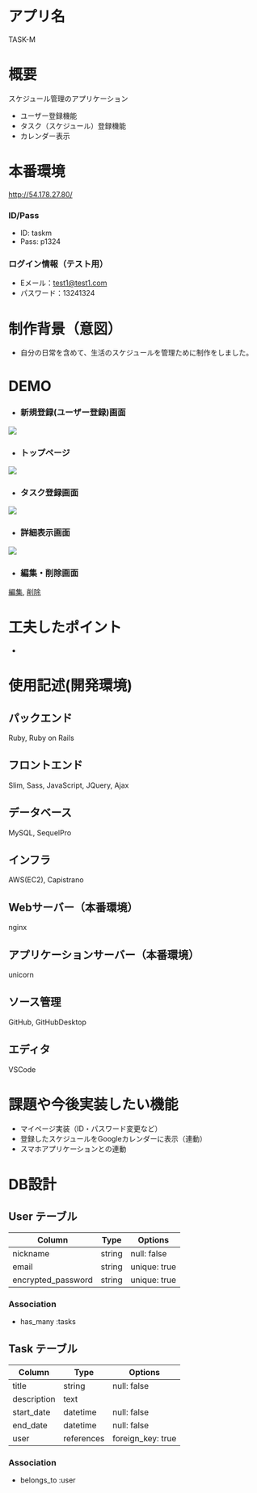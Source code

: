 # アプリ名
  TASK-M


# 概要
スケジュール管理のアプリケーション
  - ユーザー登録機能
  - タスク（スケジュール）登録機能
  - カレンダー表示


# 本番環境
  http://54.178.27.80/
  
  ### ID/Pass
  - ID: taskm	
  - Pass: p1324
  
  ### ログイン情報（テスト用）
  - Eメール：test1@test1.com
  - パスワード：13241324


# 制作背景（意図）
  - 自分の日常を含めて、生活のスケジュールを管理ために制作をしました。


# DEMO
  - ### 新規登録(ユーザー登録)画面
  ![ ](https://gyazo.com/3fdd134415c61e997740bd98c75deb8c/raw)
  - ### トップページ
  ![ ](https://gyazo.com/387014a3fa449223ced7fa7bcd8e7b33/raw)
  - ### タスク登録画面
  ![ ](https://gyazo.com/0dbb48a016ec6ed634b8a4ead4de4066/raw)
  - ### 詳細表示画面
  ![ ](https://gyazo.com/575c4f7483e6f76005c9d58a572d52e3/raw)
  - ### 編集・削除画面
   [編集](https://gyazo.com/09972ee4a1e688ff80c43743094afe85/raw), [削除](https://gyazo.com/3e2c1f0141a0f21d791453729ab050cd/raw)

# 工夫したポイント
  -


# 使用記述(開発環境)
  ## パックエンド
  Ruby, Ruby on Rails
  ## フロントエンド
  Slim, Sass, JavaScript, JQuery, Ajax
  ## データベース
  MySQL, SequelPro
  ## インフラ
  AWS(EC2), Capistrano
  ## Webサーバー（本番環境）
  nginx
  ## アプリケーションサーバー（本番環境）
  unicorn
  ## ソース管理
  GitHub, GitHubDesktop
  ## エディタ
  VSCode


# 課題や今後実装したい機能
  - マイページ実装（ID・パスワード変更など）
  - 登録したスケジュールをGoogleカレンダーに表示（連動）
  - スマホアプリケーションとの連動


# DB設計

## User テーブル

| Column              | Type       | Options           |
| ------------------- | ---------- | ----------------- |
| nickname            | string     | null: false       |
| email               | string     | unique: true      |
| encrypted_password  | string     | unique: true      |

### Association

- has_many :tasks

## Task テーブル

| Column          | Type       | Options           |
| --------------  | ---------- | ----------------- |
| title           | string     | null: false       |
| description     | text       |                   |
| start_date      | datetime   | null: false       |
| end_date        | datetime   | null: false       |
| user            | references | foreign_key: true |

### Association

- belongs_to :user